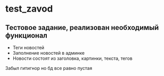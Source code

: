 # test_zavod
## Тестовое задание, реализован необходимый функционал
- Теги новостей
- Заполнение новостей в админке
- Новости состоят из заголовка, картинки, текста, тегов

Забыл гитигнор но бд все равно пустая
